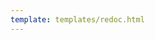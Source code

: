 ```yaml
---
template: templates/redoc.html
---
```


<redoc spec-url="../../apis/restapis/offline-user-onboard-mgt-api.yaml" theme='{{redoc_theme}}'></redoc>
